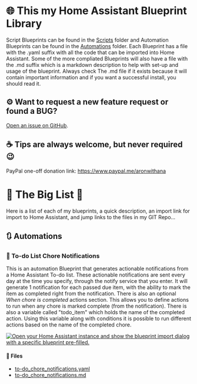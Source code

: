 # 🌐 This my Home Assistant Blueprint Library

Script Blueprints can be found in the [Scripts](https://github.com/birdwing/HA_Blueprints/scripts) folder and Automation Blueprints can be found in the [Automations](https://github.com/birdwing/HA_Blueprints/automations) folder.
Each Blueprint has a file with the .yaml suffix with all the code that can be imported into Home Assistant.
Some of the more compliated Blueprints will also have a file with the .md suffix which is a markdown description to help with set-up and usage of the blueprint.
Always check The .md file if it exists because it will contain important information and if you want a successful install, you should read it.

## ⚙ Want to request a new feature request or found a BUG?

[Open an issue on GitHub](https://github.com/birdwing/HA_Blueprints/issues/new/choose).

## ☕ Tips are always welcome, but never required 😉

PayPal one-off donation link: https://www.paypal.me/aronwithana
  
  
# 📃 The Big List 📃

Here is a list of each of my blueprints, a quick description, an import link for import to Home Assistant, and jump links to the files in my GIT Repo...

## 🔃 Automations

### 🔔 To-do List Chore Notifications

This is an automation Blueprint that generates actionable notifications from a Home Assistant To-do list.
These actionable notifications are sent every day at the time you specify, through the notify service that you enter.
It will generate 1 notification for each passed due item, with the ability to mark the item as completed right from the notification.
There is also an optional *When chore is completed* actions section. This allows you to define actions to run when any chore is marked complete (from the notification). There is also a variable called "todo_item" which holds the name of the completed action. Using this variable along with conditions it is possible to run different actions based on the name of the completed chore.

[![Open your Home Assistant instance and show the blueprint import dialog with a specific blueprint pre-filled.](https://my.home-assistant.io/badges/blueprint_import.svg)](https://my.home-assistant.io/redirect/blueprint_import/?blueprint_url=https%3A%2F%2Fgithub.com%2Fbirdwing%2FHA_Blueprints%2Fblob%2Fmain%2Fautomations%2Fto-do_chore_notifications.yaml)

#### 📂 Files
* [to-do_chore_notifications.yaml](https://github.com/birdwing/HA_Blueprints/blob/main/automations/to-do_chore_notifications.yaml)
* [to-do_chore_notifications.md](https://github.com/birdwing/HA_Blueprints/blob/main/automations/to-do_chore_notifications.md)
